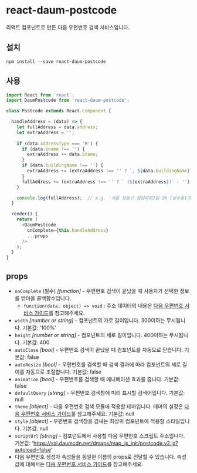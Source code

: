 # react-daum-postcode

리액트 컴포넌트로 만든 다음 우편번호 검색 서비스입니다.

## 설치

```shell
npm install --save react-daum-postcode
```

## 사용

```javascript
import React from 'react';
import DaumPostcode from 'react-daum-postcode';

class Postcode extends React.Component {

  handleAddress = (data) => {
    let fullAddress = data.address;
    let extraAddress = ''; 
    
    if (data.addressType === 'R') {
      if (data.bname !== '') {
        extraAddress += data.bname;
      }
      if (data.buildingName !== '') {
        extraAddress += (extraAddress !== '' ? `, ${data.buildingName}` : data.buildingName);
      }
      fullAddress += (extraAddress !== '' ? ` (${extraAddress})` : '');
    }

    console.log(fullAddress);  // e.g. '서울 성동구 왕십리로2길 20 (성수동1가)'
  }

  render() {
    return (
      <DaumPostcode
        onComplete={this.handleAddress}
        ...props
      />
    );
  }
}
```

## props

- `onComplete` (필수) _[function]_ - 우편번호 검색이 끝났을 때 사용자가 선택한 정보를 받아올 콜백함수입니다.
  - `function(data: object) => void` : 주소 데이터의 내용은 [다음 우편번호 서비스 가이드](http://postcode.map.daum.net/guide)를 참고해주세요.
- `width` _[number or string]_ - 컴포넌트의 가로 길이입니다. 300이하는 무시됩니다. 기본값: '100%'
- `height` _[number or string]_ - 컴포넌트의 세로 길이입니다. 400이하는 무시됩니다. 기본값: 400
- `autoClose` _[bool]_ - 우편번호 검색이 끝났을 때 컴포넌트를 자동으로 닫습니다. 기본값: false
- `autoResize` _[bool]_ - 우편번호를 검색할 때 검색 결과에 따라 컴포넌트의 세로 길이를 자동으로 조절합니다. 기본값: false
- `animation` _[bool]_ - 우편번호를 검색할 때 애니메이션 효과를 줍니다. 기본값: false
- `defaultQuery` _[string]_ - 우편번호 검색창에 미리 표시할 검색어입니다. 기본값: null
- `theme` _[object]_ - 다음 우편번호 검색 모듈에 적용할 테마입니다. 테마의 설정은 [다음 우편번호 서비스 가이드](http://postcode.map.daum.net/guide)를 참고해주세요. 기본값: null
- `style` _[object]_ - 우편번호 검색창을 감싸는 최상위 컴포넌트에 적용할 스타일입니다. 기본값: null
- `scriptUrl` _[string]_ - 컴포넌트에서 사용할 다음 우편번호 스크립트 주소입니다. 기본값: 'https://ssl.daumcdn.net/dmaps/map_js_init/postcode.v2.js?autoload=false'
- 다음 우편번호 생성자 속성들을 동일한 이름의 props로 전달할 수 있습니다. 속성값에 대해서는 [다음 우편번호 서비스 가이드](http://postcode.map.daum.net/guide#attributes)를 참고해주세요.
